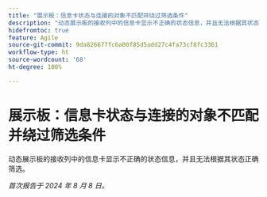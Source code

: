 ```yaml
---
title: "展示板：信息卡状态与连接的对象不匹配并绕过筛选条件"
description: "动态展示板的接收列中的信息卡显示不正确的状态信息，并且无法根据其状态正确筛选。"
hidefromtoc: true
feature: Agile
source-git-commit: 9da826677fc6a00f85d5add27c4fa73cf8fc3361
workflow-type: ht
source-wordcount: '68'
ht-degree: 100%

---
```



# 展示板：信息卡状态与连接的对象不匹配并绕过筛选条件

动态展示板的接收列中的信息卡显示不正确的状态信息，并且无法根据其状态正确筛选。

_首次报告于 2024 年 8 月 8 日。_
